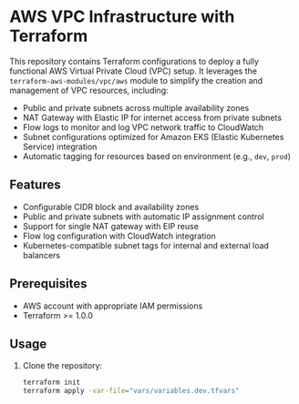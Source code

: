 # AWS VPC Infrastructure with Terraform

This repository contains Terraform configurations to deploy a fully functional AWS Virtual Private Cloud (VPC) setup. It leverages the `terraform-aws-modules/vpc/aws` module to simplify the creation and management of VPC resources, including:

- Public and private subnets across multiple availability zones
- NAT Gateway with Elastic IP for internet access from private subnets
- Flow logs to monitor and log VPC network traffic to CloudWatch
- Subnet configurations optimized for Amazon EKS (Elastic Kubernetes Service) integration
- Automatic tagging for resources based on environment (e.g., `dev`, `prod`)

## Features
- Configurable CIDR block and availability zones
- Public and private subnets with automatic IP assignment control
- Support for single NAT gateway with EIP reuse
- Flow log configuration with CloudWatch integration
- Kubernetes-compatible subnet tags for internal and external load balancers

## Prerequisites
- AWS account with appropriate IAM permissions
- Terraform >= 1.0.0

## Usage
1. Clone the repository:
   ```bash
   terraform init
   terraform apply -var-file="vars/variables.dev.tfvars"

